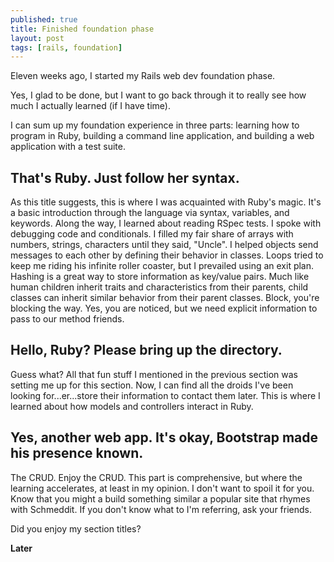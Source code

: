 ```yaml
---
published: true
title: Finished foundation phase
layout: post
tags: [rails, foundation]
---
```

Eleven weeks ago, I started my Rails web dev foundation phase. 

Yes, I glad to be done, but I want to go back through it to really see how much I actually learned (if I have time).

I can sum up my foundation experience in three parts: learning how to program in Ruby, building a command line application, and building a web application with a test suite.

<h2>That's Ruby. Just follow her syntax.</h2>
As this title suggests, this is where I was acquainted with Ruby's magic. It's a basic introduction through the language via syntax, variables, and keywords. Along the way, I learned about reading RSpec tests. I spoke with debugging code and conditionals. I filled my fair share of arrays with numbers, strings, characters until they said, "Uncle". I helped objects send messages to each other by defining their behavior in classes. Loops tried to keep me riding his infinite roller coaster, but I prevailed using an exit plan. Hashing is a great way to store information as key/value pairs. Much like human children inherit traits and characteristics from their parents, child classes can inherit similar behavior from their parent classes. Block, you're blocking the way. Yes, you are noticed, but we need explicit information to pass to our method friends. 

<h2>Hello, Ruby? Please bring up the directory.</h2>
Guess what? All that fun stuff I mentioned in the previous section was setting me up for this section. 
Now, I can find all the droids I've been looking for...er...store their information to contact them later.
This is where I learned about how models and controllers interact in Ruby.

<h2>Yes, another web app. It's okay, Bootstrap made his presence known.</h2>
The CRUD. Enjoy the CRUD. This part is comprehensive, but where the learning accelerates, at least in my opinion. I don't want to spoil it for you. Know that you might a build something similar a popular site that rhymes with Schmeddit. If you don't know what to I'm referring, ask your friends.

Did you enjoy my section titles?

**Later**
